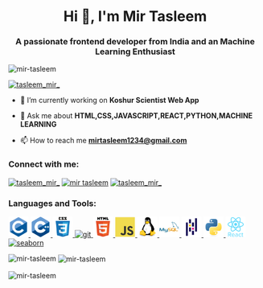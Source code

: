 <h1 align="center">Hi 👋, I'm Mir Tasleem</h1>
<h3 align="center">A passionate frontend developer from India and an Machine Learning Enthusiast</h3>

<p align="left"> <img src="https://komarev.com/ghpvc/?username=mir-tasleem&label=Profile%20views&color=0e75b6&style=flat" alt="mir-tasleem" /> </p>

<p align="left"> <a href="https://twitter.com/tasleem_mir_" target="blank"><img src="https://img.shields.io/twitter/follow/tasleem_mir_?logo=twitter&style=for-the-badge" alt="tasleem_mir_" /></a> </p>

- 🔭 I’m currently working on **Koshur Scientist Web App**

- 💬 Ask me about **HTML,CSS,JAVASCRIPT,REACT,PYTHON,MACHINE LEARNING**

- 📫 How to reach me **mirtasleem1234@gmail.com**

<h3 align="left">Connect with me:</h3>
<p align="left">
<a href="https://twitter.com/tasleem_mir_" target="blank"><img align="center" src="https://raw.githubusercontent.com/rahuldkjain/github-profile-readme-generator/master/src/images/icons/Social/twitter.svg" alt="tasleem_mir_" height="30" width="40" /></a>
<a href="https://linkedin.com/in/mir tasleem" target="blank"><img align="center" src="https://raw.githubusercontent.com/rahuldkjain/github-profile-readme-generator/master/src/images/icons/Social/linked-in-alt.svg" alt="mir tasleem" height="30" width="40" /></a>
<a href="https://instagram.com/tasleem_mir_" target="blank"><img align="center" src="https://raw.githubusercontent.com/rahuldkjain/github-profile-readme-generator/master/src/images/icons/Social/instagram.svg" alt="tasleem_mir_" height="30" width="40" /></a>
</p>

<h3 align="left">Languages and Tools:</h3>
<p align="left"> <a href="https://www.cprogramming.com/" target="_blank" rel="noreferrer"> <img src="https://raw.githubusercontent.com/devicons/devicon/master/icons/c/c-original.svg" alt="c" width="40" height="40"/> </a> <a href="https://www.w3schools.com/cpp/" target="_blank" rel="noreferrer"> <img src="https://raw.githubusercontent.com/devicons/devicon/master/icons/cplusplus/cplusplus-original.svg" alt="cplusplus" width="40" height="40"/> </a> <a href="https://www.w3schools.com/css/" target="_blank" rel="noreferrer"> <img src="https://raw.githubusercontent.com/devicons/devicon/master/icons/css3/css3-original-wordmark.svg" alt="css3" width="40" height="40"/> </a> <a href="https://git-scm.com/" target="_blank" rel="noreferrer"> <img src="https://www.vectorlogo.zone/logos/git-scm/git-scm-icon.svg" alt="git" width="40" height="40"/> </a> <a href="https://www.w3.org/html/" target="_blank" rel="noreferrer"> <img src="https://raw.githubusercontent.com/devicons/devicon/master/icons/html5/html5-original-wordmark.svg" alt="html5" width="40" height="40"/> </a> <a href="https://developer.mozilla.org/en-US/docs/Web/JavaScript" target="_blank" rel="noreferrer"> <img src="https://raw.githubusercontent.com/devicons/devicon/master/icons/javascript/javascript-original.svg" alt="javascript" width="40" height="40"/> </a> <a href="https://www.linux.org/" target="_blank" rel="noreferrer"> <img src="https://raw.githubusercontent.com/devicons/devicon/master/icons/linux/linux-original.svg" alt="linux" width="40" height="40"/> </a> <a href="https://www.mysql.com/" target="_blank" rel="noreferrer"> <img src="https://raw.githubusercontent.com/devicons/devicon/master/icons/mysql/mysql-original-wordmark.svg" alt="mysql" width="40" height="40"/> </a> <a href="https://pandas.pydata.org/" target="_blank" rel="noreferrer"> <img src="https://raw.githubusercontent.com/devicons/devicon/2ae2a900d2f041da66e950e4d48052658d850630/icons/pandas/pandas-original.svg" alt="pandas" width="40" height="40"/> </a> <a href="https://www.python.org" target="_blank" rel="noreferrer"> <img src="https://raw.githubusercontent.com/devicons/devicon/master/icons/python/python-original.svg" alt="python" width="40" height="40"/> </a> <a href="https://reactjs.org/" target="_blank" rel="noreferrer"> <img src="https://raw.githubusercontent.com/devicons/devicon/master/icons/react/react-original-wordmark.svg" alt="react" width="40" height="40"/> </a> <a href="https://seaborn.pydata.org/" target="_blank" rel="noreferrer"> <img src="https://seaborn.pydata.org/_images/logo-mark-lightbg.svg" alt="seaborn" width="40" height="40"/> </a> </p>

<p><img align="left" src="https://github-readme-stats.vercel.app/api/top-langs?username=mir-tasleem&show_icons=true&locale=en&layout=compact" alt="mir-tasleem" /></p>

<p>&nbsp;<img align="center" src="https://github-readme-stats.vercel.app/api?username=mir-tasleem&show_icons=true&locale=en" alt="mir-tasleem" /></p>

<p><img align="center" src="https://github-readme-streak-stats.herokuapp.com/?user=mir-tasleem&" alt="mir-tasleem" /></p>
